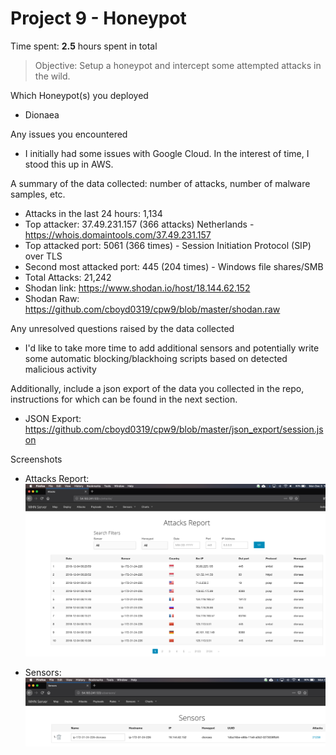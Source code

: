 # Project 9 - Honeypot

Time spent: **2.5** hours spent in total

> Objective: Setup a honeypot and intercept some attempted attacks in the wild.

Which Honeypot(s) you deployed
- Dionaea

Any issues you encountered
- I initially had some issues with Google Cloud. In the interest of time, I stood this up in AWS.

A summary of the data collected: number of attacks, number of malware samples, etc.
- Attacks in the last 24 hours: 1,134
- Top attacker: 37.49.231.157 (366 attacks) Netherlands - https://whois.domaintools.com/37.49.231.157
- Top attacked port: 5061 (366 times) - Session Initiation Protocol (SIP) over TLS
- Second most attacked port: 445 (204 times) - Windows file shares/SMB
- Total Attacks: 21,242
- Shodan link: https://www.shodan.io/host/18.144.62.152
- Shodan Raw: https://github.com/cboyd0319/cpw9/blob/master/shodan.raw

Any unresolved questions raised by the data collected
- I'd like to take more time to add additional sensors and potentially write some automatic blocking/blackhoing scripts based on detected malicious activity

Additionally, include a json export of the data you collected in the repo, instructions for which can be found in the next section.
- JSON Export: https://github.com/cboyd0319/cpw9/blob/master/json_export/session.json

Screenshots
- Attacks Report: ![](https://github.com/cboyd0319/cpw9/blob/master/images/Screen%20Shot%202018-12-03%20at%204.33.25%20PM.png)


- Sensors: ![](https://github.com/cboyd0319/cpw9/blob/master/images/Screen%20Shot%202018-12-03%20at%204.33.38%20PM.png)
